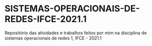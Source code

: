 # SISTEMAS-OPERACIONAIS-DE-REDES-IFCE-2021.1
Repositório das atividades e trabalhos feitos por mim na disciplina de sistemas operacionais de redes 1, IFCE - 2021.1
